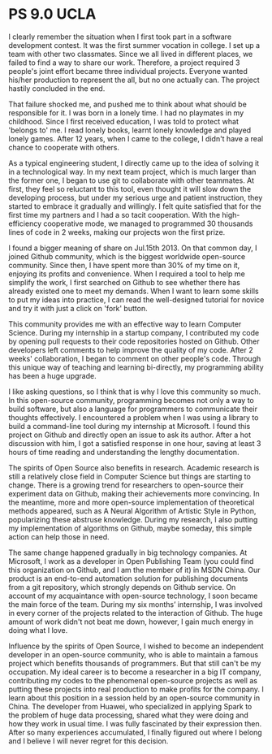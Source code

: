 # PS 9.0 UCLA

I clearly remember the situation when I first took part in a software development contest. It was the first summer vocation in college. I set up a team with other two classmates. Since we all lived in different places, we failed to find a way to share our work. Therefore, a project required 3 people's joint effort became three individual projects. Everyone wanted his/her production to represent the all, but no one actually can. The project hastily concluded in the end.

That failure shocked me, and pushed me to think about what should be responsible for it. I was born in a lonely time. I had no playmates in my childhood. Since I first received education, I was told to protect what 'belongs to' me. I read lonely books, learnt lonely knowledge and played lonely games. After 12 years, when I came to the college, I didn't have a real chance to cooperate with others.

As a typical engineering student, I directly came up to the idea of solving it in a technological way. In my next team project, which is much larger than the former one, I began to use git to collaborate with other teammates. At first, they feel so reluctant to this tool, even thought it will slow down the developing process, but under my serious urge and patient instruction, they started to embrace it gradually and willingly. I felt quite satisfied that for the first time my partners and I had a so tacit cooperation. With the high-efficiency cooperative mode, we managed to programmed 30 thousands lines of code in 2 weeks, making our projects won the first prize.

I found a bigger meaning of share on Jul.15th 2013. On that common day, I joined Github community, which is the biggest worldwide open-source community. Since then, I have spent more than 30% of my time on it, enjoying its profits and convenience. When I required a tool to help me simplify the work, I first searched on Github to see whether there has already existed one to meet my demands. When I want to learn some skills to put my ideas into practice, I can read the well-designed tutorial for novice and try it with just a click on 'fork' button.

This community provides me with an effective way to learn Computer Science. During my internship in a startup company, I contributed my code by opening pull requests to their code repositories hosted on Github. Other developers left comments to help improve the quality of my code. After 2 weeks' collaboration, I began to comment on other people's code. Through this unique way of teaching and learning bi-directly, my programming ability has been a huge upgrade.

I like asking questions, so I think that is why I love this community so much. In this open-source community, programming becomes not only a way to build software, but also a language for programmers to communicate their thoughts effectively. I encountered a problem when I was using a library to build a command-line tool during my internship at Microsoft. I found this project on Github and directly open an issue to ask its author. After a hot discussion with him, I got a satisfied response in one hour, saving at least 3 hours of time reading and understanding the lengthy documentation.

The spirits of Open Source also benefits in research. Academic research is still a relatively close field in Computer Science but things are starting to change. There is a growing trend for researchers to open-source their experiment data on Github, making their achievements more convincing. In the meantime, more and more open-source implementation of theoretical methods appeared, such as A Neural Algorithm of Artistic Style in Python, popularizing these abstruse knowledge. During my research, I also putting my implementation of algorithms on Github, maybe someday, this simple action can help those in need.

The same change happened gradually in big technology companies. At Microsoft, I work as a developer in Open Publishing Team (you could find this organization on Github, and I am the member of it) in MSDN China. Our product is an end-to-end automation solution for publishing documents from a git repository, which strongly depends on Github service. On account of my acquaintance with open-source technology, I soon became the main force of the team. During my six months’ internship, I was involved in every corner of the projects related to the interaction of Github. The huge amount of work didn't not beat me down, however, I gain much energy in doing what I love.

Influence by the spirits of Open Source, I wished to become an independent developer in an open-source community, who is able to maintain a famous project which benefits thousands of programmers. But that still can't be my occupation. My ideal career is to become a researcher in a big IT company, contributing my codes to the phenomenal open-source projects as well as putting these projects into real production to make profits for the company. I learn about this position in a session held by an open-source community in China. The developer from Huawei, who specialized in applying Spark to the problem of huge data processing, shared what they were doing and how they work in usual time. I was fully fascinated by their expression then. After so many experiences accumulated, I finally figured out where I belong and I believe I will never regret for this decision.